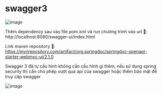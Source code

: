 # swagger3

  ![image](https://github.com/thinhotwp1/swagger3/assets/61654110/0adfb17c-ed2d-4edd-a311-a667027c7acd)



Thêm dependency sau vào file pom.xml và run chương trình vào url 📃: http://localhost:8080/swagger-ui/index.html


Link maven repository 🥥: https://mvnrepository.com/artifact/org.springdoc/springdoc-openapi-starter-webmvc-ui/2.1.0


Swagger 3 đã tự cấu hình không cần cấu hình gì thêm, nếu sử dụng spring security thì cần cho phép vượt qua api của swagger hoặc thêm bảo mật để truy cập swagger




![image](https://github.com/thinhotwp1/swagger3/assets/61654110/803ec366-e0d8-4b89-aa30-274f1008daf8)







